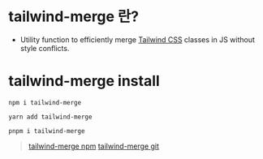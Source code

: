 # tailwind-merge 란?
- Utility function to efficiently merge [Tailwind CSS](https://tailwindcss.com/) classes in JS without style conflicts.

# tailwind-merge install
```shell
npm i tailwind-merge
```

```shell
yarn add tailwind-merge
```

```shell
pnpm i tailwind-merge
```

>[tailwind-merge npm](https://www.npmjs.com/package/tailwind-merge)
>[tailwind-merge git](https://github.com/dcastil/tailwind-merge)